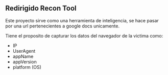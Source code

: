 ## Redirigido Recon Tool

Este proyecto sirve como una herramienta de inteligencia,
se hace pasar por una url pertenecientes a google docs unicamente.

Tiene el proposito de capturar los datos del navegador de la victima como:
  - IP
  - UserAgent
  - appName
  - appVersion
  - platform (OS)




